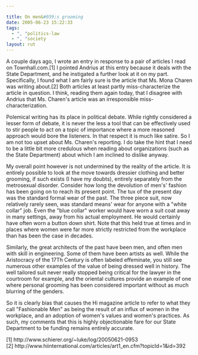 ```yaml
---

title: On men&#039;s grooming
date: 2005-06-23 15:22:33
tags:
  - ", "politics-law
  - ", "society
layout: rut
---
```


<p>A couple days ago, I wrote an entry in response to a pair of articles I read on Townhall.com.[1] I pointed Andrius at this entry because it deals with the State Department, and he instigated a further look at it on my part.  Specifically, I found what I am fairly sure is the article that Ms. Mona Charen was writing about.[2] Both articles at least partly miss-characterize the article in question.  I think, reading them again today, that I disagree with Andrius that Ms. Charen's article was an irresponsible miss-characterization.</p>  <p>Polemical writing has its place in political debate.  While rightly considered a lesser form of debate, it is never the less a tool that can be effectively used to stir people to act on a topic of importance where a more reasoned approach would bore the listeners. In that respect it is much like satire.  So I am not too upset about Ms. Charen's reporting.  I do take the hint that I need to be a little bit more credulous when reading about organizations (such as the State Department) about which I am inclined to dislike anyway.</p>  <p>My overall point however is not undermined by the reality of the article.  It is entirely possible to look at the move towards dressier clothing and better grooming, if such exists (I have my doubts), entirely separately from the metrosexual disorder. Consider how long the devolution of men's' fashion has been going on to reach its present point.  The tux of the present day was the standard formal wear of the past.  The three piece suit, now relatively rarely seen, was standard means' wear for anyone with a "white collar" job.  Even the "blue collar" worker would have worn a suit coat away in many settings, away from his actual employment. He would certainly have often worn a button down shirt.  Note that this held true at times and in places where women were far more strictly restricted from the workplace than has been the case in decades.</p>  <p>Similarly, the great architects of the past have been men, and often men with skill in engineering.  Some of them have been artists as well.  While the Aristocracy of the 17Th Century is often labeled effeminate, you still see numerous other examples of the value of being dressed well in history.  The well tailored suit never really stopped being critical for the lawyer in the courtroom for example, and the oriental cultures provide an example of one where personal grooming has been considered important without as much blurring of the genders.</p>  <p>So it is clearly bias that causes the Hi magazine article to refer to what they call "Fashionable Men" as being the result of an influx of women in the workplace, and an adoption of women's values and women's practices.  As such, my comments that this is highly objectionable fare for our State Department to be funding remains entirely accurate.</p>  [1] http://www.schierer.org/~luke/log/20050621-0953 <br  /> [2] http://www.hiinternational.com/articles/art1_en.cfm?topicId=1&id=392

